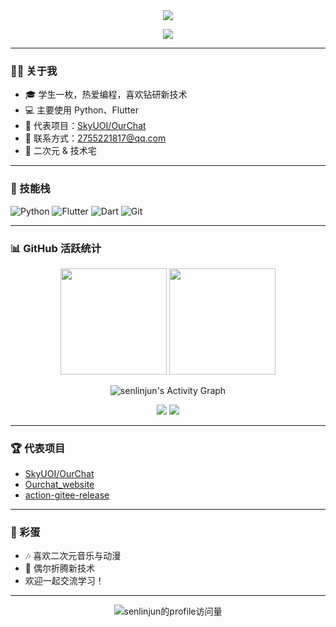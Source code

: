 <div align="center">
  <img src="https://capsule-render.vercel.app/api?type=waving&color=0:99e2fc,100:d896ff&height=200&section=header&text=Hi%2C%20I%27m%20senlinjun!&fontSize=45&fontAlignY=40&desc=Welcome%20to%20my%20GitHub%20profile!&descAlignY=60&descAlign=65"/>
</div>

<p align="center">
  <img src="https://readme-typing-svg.demolab.com/?lines=学生%20%7C%20热爱编程的xxs;Python%20%7C%20Flutter%20开发者;二次元爱好者;欢迎交流!&font=Fira%20Code&center=true&width=500&height=40&duration=4000&pause=4000"/>
</p>

---

### 🧑‍💻 关于我

- 🎓 学生一枚，热爱编程，喜欢钻研新技术
- 💻 主要使用 Python、Flutter
- 🌟 代表项目：[SkyUOI/OurChat](https://github.com/SkyUOI/OurChat)
- 💌 联系方式：2755221817@qq.com
- 🐾 二次元 & 技术宅

---

### 🚀 技能栈

![Python](https://img.shields.io/badge/Python-3776AB?style=flat-square&logo=python&logoColor=white)
![Flutter](https://img.shields.io/badge/Flutter-02569B?style=flat-square&logo=flutter&logoColor=white)
![Dart](https://img.shields.io/badge/Dart-0175C2?style=flat-square&logo=dart&logoColor=white)
![Git](https://img.shields.io/badge/Git-F05032?style=flat-square&logo=git&logoColor=white)

---

### 📊 GitHub 活跃统计

<p align="center">
  <img src="https://github-readme-stats.vercel.app/api?username=senlinjun&show_icons=true&theme=tokyonight&hide_title=true&count_private=true" height="170"/>
  <img src="https://github-readme-stats.vercel.app/api/top-langs/?username=senlinjun&layout=compact&theme=tokyonight&hide_title=true" height="170"/>
</p>

<p align="center">
  <img src="https://github-readme-activity-graph.vercel.app/graph?username=senlinjun&theme=react-dark" alt="senlinjun's Activity Graph"/>
</p>

<p align="center">
  <img src="https://github-profile-summary-cards.vercel.app/api/cards/profile-details?username=senlinjun&theme=tokyonight">
  <img src="https://github-profile-trophy.vercel.app/?username=senlinjun&theme=onestar&row=1&column=6" />
</p>

---

### 🏆 代表项目

- [SkyUOI/OurChat](https://github.com/SkyUOI/OurChat)
- [Ourchat_website](https://github.com/SkyUOI/Ourchat_website)
- [action-gitee-release](https://github.com/senlinjun/action-gitee-release)

---

### 🌸 彩蛋

- 🎶 喜欢二次元音乐与动漫
- 🧩 偶尔折腾新技术
- 欢迎一起交流学习！

---

<div align="center">
  <img src="https://komarev.com/ghpvc/?username=senlinjun&color=blueviolet" alt="senlinjun的profile访问量"/>
</div>
